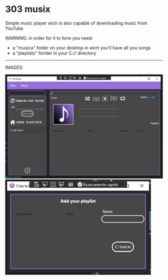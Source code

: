 # 303 musix
Simple music player wich is also capable of downloading music from YouTube

WARNING: in order for it to forw you need:
 - a "musica" folder on your desktop in wich you'll have all you songs 
 - a "playlists" forlder in your C:// directory 

--------------------------------------------------------------------------------------------------------------------------------------------------------------------------------

IMAGES:

![alt text](https://github.com/VR3ED/303-musix/blob/main/screenshots/Cattura.PNG?raw=true)         ![alt text](https://github.com/VR3ED/303-musix/blob/main/screenshots/Cattura2.PNG?raw=true)


